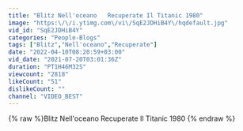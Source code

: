 ```yaml
---
title: "Blitz Nell'oceano   Recuperate Il Titanic 1980"
image: "https:\/\/i.ytimg.com\/vi\/SqE2JDHiB4Y\/hqdefault.jpg"
vid_id: "SqE2JDHiB4Y"
categories: "People-Blogs"
tags: ["Blitz","Nell'oceano","Recuperate"]
date: "2022-04-10T08:20:59+03:00"
vid_date: "2021-07-20T03:01:36Z"
duration: "PT1H46M32S"
viewcount: "2818"
likeCount: "51"
dislikeCount: ""
channel: "VIDEO_BEST"
---
```

{% raw %}Blitz Nell'oceano   Recuperate Il Titanic 1980 {% endraw %}
